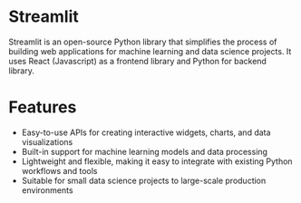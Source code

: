 # Streamlit

Streamlit is an open-source Python library that simplifies the process of building web applications for machine learning and data science projects. It uses React (Javascript) as a frontend library and Python for backend library.

# Features

- Easy-to-use APIs for creating interactive widgets, charts, and data visualizations
- Built-in support for machine learning models and data processing
- Lightweight and flexible, making it easy to integrate with existing Python workflows and tools
- Suitable for small data science projects to large-scale production environments

